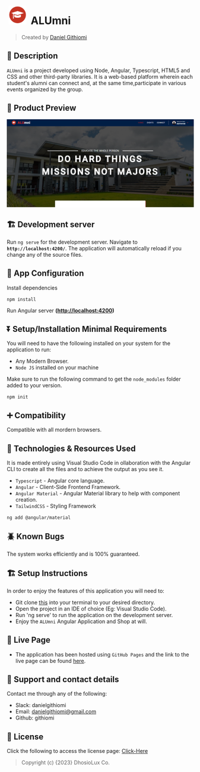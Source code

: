 # <a href="https://github.com/githiomi/ALUmni.git" target="_blank"><img style="margin: 0px 5px" src="./src/assets/images/ALUmni_logo.png" alt="ALUmni" height="50" /></a> ALUmni

> Created by [Daniel Githiomi](https://www.github.com/githiomi) </a>

## 🚧 Description

`ALUmni` is a project developed using Node, Angular, Typescript, HTML5 and CSS and other third-party libraries. It is a web-based platform wherein each student's alumni can connect and, at the same time,participate in various events organized by the group.

## 👀 Product Preview

![Screenshot](src/assets/images/Screenshot.png)

## 🏗️ Development server

Run `ng serve` for the development server. Navigate to __`http://localhost:4200/`__. The application will automatically reload if you change any of the source files.

## 🏁 App Configuration

Install dependencies

```` (nodejs)
npm install
````

Run Angular server __(<http://localhost:4200>)__

## ⏬ Setup/Installation Minimal Requirements

You will need to have the following installed on your system for the application to run:

* Any Modern Browser.
* `Node JS` installed on your machine

Make sure to run the following command to get the `node_modules` folder added to your version.

```(nodejs)
npm init
```

## ➕ Compatibility

Compatible with all mordern browsers.

## 🤖 Technologies & Resources Used

It is made entirely using Visual Studio Code in ollaboration with the Angular CLI to create all the files and to achieve the output as you see it.

* `Typescript` - Angular core language.
* `Angular` - Client-Side Frontend Framework.
* `Angular Material` - Angular Material library to help with component creation.
* `TailwindCSS` - Styling Framework

```(nodejs)
ng add @angular/material
```

## 🪲 Known Bugs

The system works efficiently and is 100% guaranteed.

## 🏗️ Setup Instructions

In order to enjoy the features of this application you will need to:

* Git clone [this](https://github.com/githiomi/ALUmni) into your terminal to your
  desired directory.
* Open the project in an IDE of choice (Eg: Visual Studio Code).
* Run 'ng serve' to run the application on the development server.
* Enjoy the `ALUmni` Angular Application and Shop at will.

## 🦾 Live Page

* The application has been hosted using `GitHub Pages` and the link to the live page can be found [here](https://githiomi.github.io/ALUmni).

## 📧 Support and contact details

Contact me through any of the following:

* Slack: danielgithiomi
* Email: <danielgithiomi@gmail.com>
* Github: githiomi

## 📃 License

Click the following to access the license
page: [Click-Here](https://githiomi.github.io/Privacy-Policy/)

> Copyright (c) {2023} DhosioLux Co.
